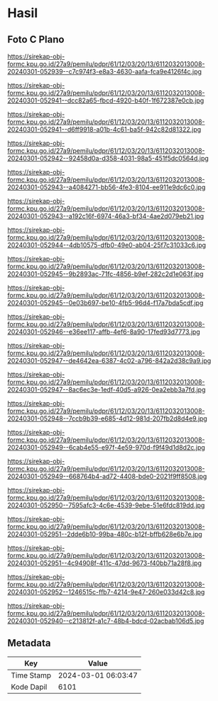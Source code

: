 # Hasil

## Foto C Plano

https://sirekap-obj-formc.kpu.go.id/27a9/pemilu/pdpr/61/12/03/20/13/6112032013008-20240301-052939--c7c974f3-e8a3-4630-aafa-fca9e4126f4c.jpg

https://sirekap-obj-formc.kpu.go.id/27a9/pemilu/pdpr/61/12/03/20/13/6112032013008-20240301-052941--dcc82a65-fbcd-4920-b40f-1f672387e0cb.jpg

https://sirekap-obj-formc.kpu.go.id/27a9/pemilu/pdpr/61/12/03/20/13/6112032013008-20240301-052941--d6ff9918-a01b-4c61-ba5f-942c82d81322.jpg

https://sirekap-obj-formc.kpu.go.id/27a9/pemilu/pdpr/61/12/03/20/13/6112032013008-20240301-052942--92458d0a-d358-4031-98a5-451f5dc0564d.jpg

https://sirekap-obj-formc.kpu.go.id/27a9/pemilu/pdpr/61/12/03/20/13/6112032013008-20240301-052943--a4084271-bb56-4fe3-8104-ee911e9dc6c0.jpg

https://sirekap-obj-formc.kpu.go.id/27a9/pemilu/pdpr/61/12/03/20/13/6112032013008-20240301-052943--a192c16f-6974-46a3-bf34-4ae2d079eb21.jpg

https://sirekap-obj-formc.kpu.go.id/27a9/pemilu/pdpr/61/12/03/20/13/6112032013008-20240301-052944--4db10575-dfb0-49e0-ab04-25f7c31033c6.jpg

https://sirekap-obj-formc.kpu.go.id/27a9/pemilu/pdpr/61/12/03/20/13/6112032013008-20240301-052945--9b2893ac-71fc-4856-b9ef-282c2d1e063f.jpg

https://sirekap-obj-formc.kpu.go.id/27a9/pemilu/pdpr/61/12/03/20/13/6112032013008-20240301-052945--0e03b697-be10-4fb5-96d4-f17a7bda5cdf.jpg

https://sirekap-obj-formc.kpu.go.id/27a9/pemilu/pdpr/61/12/03/20/13/6112032013008-20240301-052946--e36ee117-affb-4ef6-8a90-17fed93d7773.jpg

https://sirekap-obj-formc.kpu.go.id/27a9/pemilu/pdpr/61/12/03/20/13/6112032013008-20240301-052947--de4642ea-6387-4c02-a796-842a2d38c9a9.jpg

https://sirekap-obj-formc.kpu.go.id/27a9/pemilu/pdpr/61/12/03/20/13/6112032013008-20240301-052947--8ac6ec3e-1edf-40d5-a926-0ea2ebb3a7fd.jpg

https://sirekap-obj-formc.kpu.go.id/27a9/pemilu/pdpr/61/12/03/20/13/6112032013008-20240301-052948--7ccb9b39-e685-4d12-981d-207fb2d8d4e9.jpg

https://sirekap-obj-formc.kpu.go.id/27a9/pemilu/pdpr/61/12/03/20/13/6112032013008-20240301-052949--6cab4e55-e97f-4e59-970d-f9f49d1d8d2c.jpg

https://sirekap-obj-formc.kpu.go.id/27a9/pemilu/pdpr/61/12/03/20/13/6112032013008-20240301-052949--668764b4-ad72-4408-bde0-2021f9ff8508.jpg

https://sirekap-obj-formc.kpu.go.id/27a9/pemilu/pdpr/61/12/03/20/13/6112032013008-20240301-052950--7595afc3-4c6e-4539-9ebe-51e6fdc819dd.jpg

https://sirekap-obj-formc.kpu.go.id/27a9/pemilu/pdpr/61/12/03/20/13/6112032013008-20240301-052951--2dde6b10-99ba-480c-b12f-bffb628e6b7e.jpg

https://sirekap-obj-formc.kpu.go.id/27a9/pemilu/pdpr/61/12/03/20/13/6112032013008-20240301-052951--4c94908f-411c-47dd-9673-f40bb71a28f8.jpg

https://sirekap-obj-formc.kpu.go.id/27a9/pemilu/pdpr/61/12/03/20/13/6112032013008-20240301-052952--1246515c-ffb7-4214-9e47-260e033d42c8.jpg

https://sirekap-obj-formc.kpu.go.id/27a9/pemilu/pdpr/61/12/03/20/13/6112032013008-20240301-052940--c213812f-a1c7-48b4-bdcd-02acbab106d5.jpg


## Metadata

| Key        | Value               |
| ---------- | ------------------- |
| Time Stamp | 2024-03-01 06:03:47 |
| Kode Dapil | 6101                |



